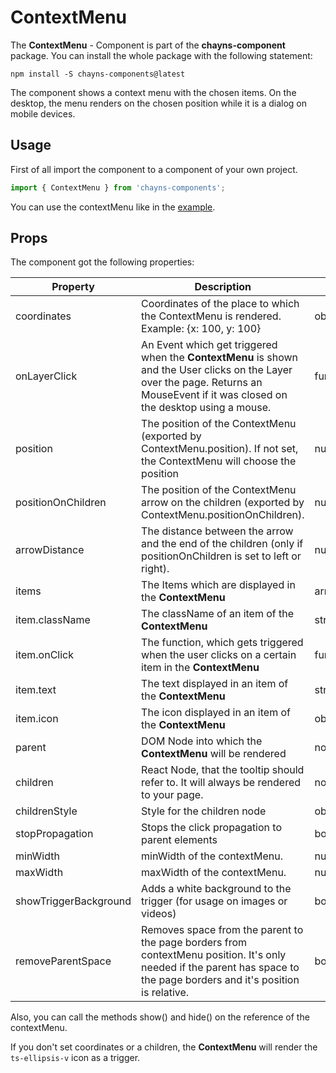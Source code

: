 # ContextMenu

The **ContextMenu** - Component is part of the **chayns-component** package. You
can install the whole package with the following statement:

    npm install -S chayns-components@latest

The component shows a context menu with the chosen items. On the desktop, the
menu renders on the chosen position while it is a dialog on mobile devices.

## Usage

First of all import the component to a component of your own project.

```jsx harmony
import { ContextMenu } from 'chayns-components';
```

You can use the contextMenu like in the
[example](https://github.com/TobitSoftware/chayns-components/blob/master/examples/react-chayns-contextmenu/Example.jsx).

## Props

The component got the following properties:

| Property              | Description                                                                                                                                                                         | Type          | Default            | Required |
| --------------------- | ----------------------------------------------------------------------------------------------------------------------------------------------------------------------------------- | ------------- | ------------------ | -------- |
| coordinates           | Coordinates of the place to which the ContextMenu is rendered. Example: {x: 100, y: 100}                                                                                            | object        |                    |          |
| onLayerClick          | An Event which get triggered when the **ContextMenu** is shown and the User clicks on the Layer over the page. Returns an MouseEvent if it was closed on the desktop using a mouse. | func          |                    |          |
| position              | The position of the ContextMenu (exported by ContextMenu.position). If not set, the ContextMenu will choose the position                                                            | number        | null               |          |
| positionOnChildren    | The position of the ContextMenu arrow on the children (exported by ContextMenu.positionOnChildren).                                                                                 | number        | 1 (center)         |          |
| arrowDistance         | The distance between the arrow and the end of the children (only if positionOnChildren is set to left or right).                                                                    | number        | 0                  |          |
| items                 | The Items which are displayed in the **ContextMenu**                                                                                                                                | array         |                    |
| item.className        | The className of an item of the **ContextMenu**                                                                                                                                     | string        |                    |
| item.onClick          | The function, which gets triggered when the user clicks on a certain item in the **ContextMenu**                                                                                    | func          |                    |          |
| item.text             | The text displayed in an item of the **ContextMenu**                                                                                                                                | string        |                    |
| item.icon             | The icon displayed in an item of the **ContextMenu**                                                                                                                                | object/string |                    |
| parent                | DOM Node into which the **ContextMenu** will be rendered                                                                                                                            | node          | tapp               |
| children              | React Node, that the tooltip should refer to. It will always be rendered to your page.                                                                                              | node          | ts-ellipsis_v-icon |
| childrenStyle         | Style for the children node                                                                                                                                                         | object        |
| stopPropagation       | Stops the click propagation to parent elements                                                                                                                                      | bool          | false              |          |
| minWidth              | minWidth of the contextMenu.                                                                                                                                                        | number        | 100                |          |
| maxWidth              | maxWidth of the contextMenu.                                                                                                                                                        | number        | 250                |          |
| showTriggerBackground | Adds a white background to the trigger (for usage on images or videos)                                                                                                              | bool          | false              |          |
| removeParentSpace     | Removes space from the parent to the page borders from contextMenu position. It's only needed if the parent has space to the page borders and it's position is relative.            | bool          | false              |          |

Also, you can call the methods show() and hide() on the reference of the
contextMenu.

If you don't set coordinates or a children, the **ContextMenu** will render the
`ts-ellipsis-v` icon as a trigger.
